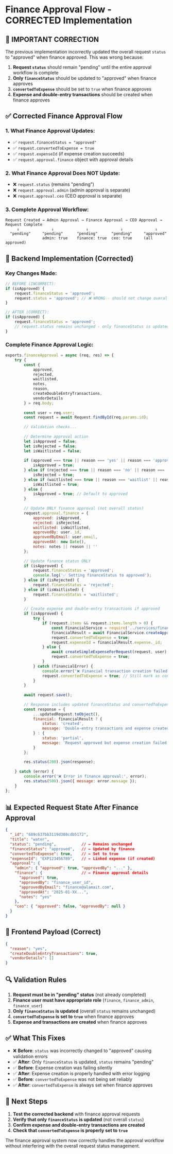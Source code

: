# Finance Approval Flow - CORRECTED Implementation

## 🚨 **IMPORTANT CORRECTION**

The previous implementation incorrectly updated the overall request `status` to "approved" when finance approved. This was wrong because:

1. **Request `status`** should remain "pending" until the entire approval workflow is complete
2. **Only `financeStatus`** should be updated to "approved" when finance approves
3. **`convertedToExpense`** should be set to `true` when finance approves
4. **Expense and double-entry transactions** should be created when finance approves

## ✅ **Corrected Finance Approval Flow**

### 1. **What Finance Approval Updates:**
- ✅ `request.financeStatus = "approved"`
- ✅ `request.convertedToExpense = true`
- ✅ `request.expenseId` (if expense creation succeeds)
- ✅ `request.approval.finance` object with approval details

### 2. **What Finance Approval Does NOT Update:**
- ❌ `request.status` (remains "pending")
- ❌ `request.approval.admin` (admin approval is separate)
- ❌ `request.approval.ceo` (CEO approval is separate)

### 3. **Complete Approval Workflow:**
```
Request Created → Admin Approval → Finance Approval → CEO Approval → Request Complete
     ↓              ↓              ↓              ↓              ↓
  "pending"     "pending"      "pending"      "pending"     "approved"
                admin: true    finance: true  ceo: true     (all approved)
```

## 🔧 **Backend Implementation (Corrected)**

### **Key Changes Made:**

```javascript
// BEFORE (INCORRECT):
if (isApproved) {
    request.financeStatus = 'approved';
    request.status = 'approved'; // ❌ WRONG - should not change overall status
}

// AFTER (CORRECT):
if (isApproved) {
    request.financeStatus = 'approved';
    // request.status remains unchanged - only financeStatus is updated
}
```

### **Complete Finance Approval Logic:**

```javascript
exports.financeApproval = async (req, res) => {
    try {
        const {
            approved,
            rejected,
            waitlisted,
            notes,
            reason,
            createDoubleEntryTransactions,
            vendorDetails
        } = req.body;
        
        const user = req.user;
        const request = await Request.findById(req.params.id);
        
        // Validation checks...
        
        // Determine approval action
        let isApproved = false;
        let isRejected = false;
        let isWaitlisted = false;
        
        if (approved === true || reason === 'yes' || reason === 'approved') {
            isApproved = true;
        } else if (rejected === true || reason === 'no' || reason === 'rejected') {
            isRejected = true;
        } else if (waitlisted === true || reason === 'waitlist' || reason === 'waitlisted') {
            isWaitlisted = true;
        } else {
            isApproved = true; // Default to approved
        }
        
        // Update ONLY finance approval (not overall status)
        request.approval.finance = {
            approved: isApproved,
            rejected: isRejected,
            waitlisted: isWaitlisted,
            approvedBy: user._id,
            approvedByEmail: user.email,
            approvedAt: new Date(),
            notes: notes || reason || ''
        };
        
        // Update finance status ONLY
        if (isApproved) {
            request.financeStatus = 'approved';
            console.log('✅ Setting financeStatus to approved');
        } else if (isRejected) {
            request.financeStatus = 'rejected';
        } else if (isWaitlisted) {
            request.financeStatus = 'waitlisted';
        }
        
        // Create expense and double-entry transactions if approved
        if (isApproved) {
            try {
                if (request.items && request.items.length > 0) {
                    const FinancialService = require('../services/financialService');
                    financialResult = await FinancialService.createApprovalTransaction(request, user);
                    request.convertedToExpense = true;
                    request.expenseId = financialResult.expense._id;
                } else {
                    await createSimpleExpenseForRequest(request, user);
                    request.convertedToExpense = true;
                }
            } catch (financialError) {
                console.error('❌ Financial transaction creation failed:', financialError);
                request.convertedToExpense = true; // Still mark as converted
            }
        }
        
        await request.save();
        
        // Response includes updated financeStatus and convertedToExpense
        const response = {
            ...updatedRequest.toObject(),
            financial: financialResult ? {
                status: 'created',
                message: 'Double-entry transactions and expense created successfully'
            } : {
                status: 'partial',
                message: 'Request approved but expense creation failed'
            }
        };
        
        res.status(200).json(response);
        
    } catch (error) {
        console.error('❌ Error in finance approval:', error);
        res.status(500).json({ message: error.message });
    }
};
```

## 📊 **Expected Request State After Finance Approval**

```json
{
  "_id": "689c637bb3119d308cdb5172",
  "title": "water",
  "status": "pending",           // ← Remains unchanged
  "financeStatus": "approved",   // ← Updated by finance
  "convertedToExpense": true,    // ← Set to true
  "expenseId": "EXP123456789",   // ← Linked expense (if created)
  "approval": {
    "admin": { "approved": true, "approvedBy": "..." },
    "finance": {                 // ← Finance approval details
      "approved": true,
      "approvedBy": "finance_user_id",
      "approvedByEmail": "finance@alamait.com",
      "approvedAt": "2025-01-XX...",
      "notes": "yes"
    },
    "ceo": { "approved": false, "approvedBy": null }
  }
}
```

## 🎯 **Frontend Payload (Correct)**

```json
{
  "reason": "yes",
  "createDoubleEntryTransactions": true,
  "vendorDetails": []
}
```

## 🔍 **Validation Rules**

1. **Request must be in "pending" status** (not already completed)
2. **Finance user must have appropriate role** (`finance`, `finance_admin`, `finance_user`)
3. **Only `financeStatus` is updated** (overall `status` remains unchanged)
4. **`convertedToExpense` is set to `true`** when finance approves
5. **Expense and transactions are created** when finance approves

## ✅ **What This Fixes**

- ❌ **Before**: `status` was incorrectly changed to "approved" causing validation errors
- ✅ **After**: Only `financeStatus` is updated, `status` remains "pending"
- ✅ **Before**: Expense creation was failing silently
- ✅ **After**: Expense creation is properly handled with error logging
- ✅ **Before**: `convertedToExpense` was not being set reliably
- ✅ **After**: `convertedToExpense` is always set when finance approves

## 🚀 **Next Steps**

1. **Test the corrected backend** with finance approval requests
2. **Verify that only `financeStatus` is updated** (not overall `status`)
3. **Confirm expense and double-entry transactions are created**
4. **Check that `convertedToExpense` is properly set to `true`**

The finance approval system now correctly handles the approval workflow without interfering with the overall request status management.
